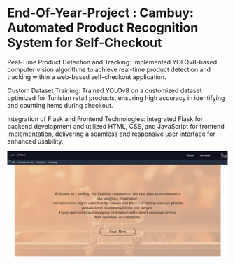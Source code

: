 # End-Of-Year-Project : Cambuy: Automated Product Recognition System for Self-Checkout

Real-Time Product Detection and Tracking: Implemented YOLOv8-based computer vision algorithms to achieve real-time product detection and tracking within a web-based self-checkout application.

Custom Dataset Training: Trained YOLOv8 on a customized dataset optimized for Tunisian retail products, ensuring high accuracy in identifying and counting items during checkout.

Integration of Flask and Frontend Technologies: Integrated Flask for backend development and utilized HTML, CSS, and JavaScript for frontend implementation, delivering a seamless and responsive user interface for enhanced usability.

[![Watch the video](https://raw.githubusercontent.com/maysa-mayel/End-Of-Year-Project/main/Screenshot%202024-09-18%20020035.png)](https://vimeo.com/965582272)


